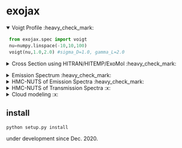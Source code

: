 # exojax

<details open><summary>Voigt Profile :heavy_check_mark: </summary>

```python
 from exojax.spec import voigt
 nu=numpy.linspace(-10,10,100)
 voigt(nu,1.0,2.0) #sigma_D=1.0, gamma_L=2.0
```

</details>

<details><summary>Cross Section using HITRAN/HITEMP/ExoMol :heavy_check_mark: </summary>
 
```python
 from exojax.spec import AutoXS
 nus=numpy.linspace(1900.0,2300.0,40000,dtype=numpy.float64) #wavenumber (cm-1)
 autoxs=AutoXS(nus,"ExoMol","CO") #using ExoMol CO (12C-16O). HITRAN and HITEMP are also supported.  
 xsv=autoxs.xsection(1000.0,1.0) #cross section for 1000K, 1bar (cm2)
```

 <img src="https://user-images.githubusercontent.com/15956904/111430765-2eedf180-873e-11eb-9740-9e1a313d590c.png" Titie="exojax auto cross section" Width=850px> </details>

<details><summary>Emission Spectrum :heavy_check_mark: </summary>

```python
 from exojax.spec import AutoRT
 nus=numpy.linspace(1900.0,2300.0,40000,dtype=numpy.float64) #wavenumber (cm-1)
 Parr=numpy.logspace(-8,2,100)
 Tarr = 500.*(Parr/Parr[-1])**0.02    
 autort=AutoRT(nus,1.e5,2.33,Tarr,Parr) #g=1.e5 cm/s2, mmw=2.3
 autort.addcia("H2-H2",0.74,0.74)       #CIA mmr(H)=0.74
 autort.addcia("H2-He",0.74,0.25)       #CIA mmr(He)=0.25
 autort.addmol("ExoMol","CO",0.01)      #mmr(CO)=0.01
 F=autort.rtrun()
```

 <img src="https://user-images.githubusercontent.com/15956904/111889136-16bff000-8a26-11eb-91f7-5ab311f473b0.png" Titie="exojax auto \emission spectrum" Width=850px> 

</details>

<details><summary>HMC-NUTS of Emission Spectra :heavy_check_mark: </summary>
<img src="https://github.com/HajimeKawahara/exojax/blob/develop/documents/exojax.png" Titie="exojax" Width=850px>
</details>

<details><summary>HMC-NUTS of Transmission Spectra :x: </summary>Not supported yet. </details>

<details><summary>Cloud modeling :x: </summary> Not supported yet. </details>



## install

```
python setup.py install
```

under development since Dec. 2020.
